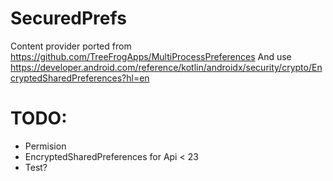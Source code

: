 # SecuredPrefs

Content provider ported from https://github.com/TreeFrogApps/MultiProcessPreferences
And use https://developer.android.com/reference/kotlin/androidx/security/crypto/EncryptedSharedPreferences?hl=en

# TODO:
- Permision
- EncryptedSharedPreferences for Api < 23
- Test?
